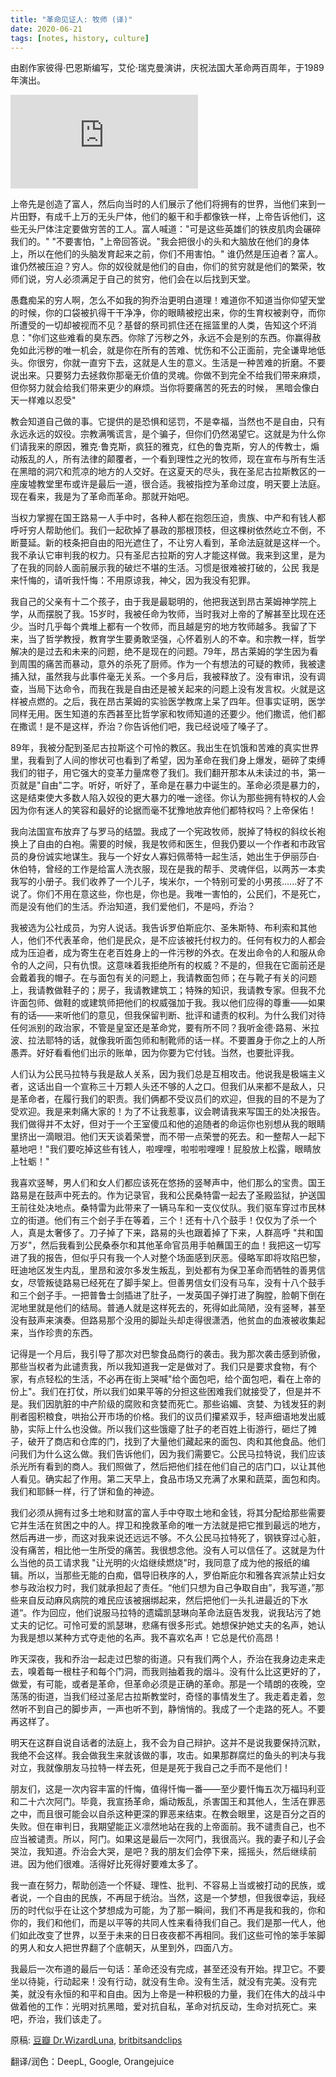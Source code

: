 ```yaml
---
title: "革命见证人: 牧师 (译)"
date: 2020-06-21
tags: [notes, history, culture]
---
```


由剧作家彼得·巴恩斯编写，艾伦·瑞克曼演讲，庆祝法国大革命两百周年，于1989年演出。

<iframe style={{aspectRatio: 16/9, width: "100%"}} src="https://www.youtube-nocookie.com/embed/nXZqq2smuHs" frameBorder="0" allow="accelerometer; autoplay; encrypted-media; gyroscope; picture-in-picture" allowFullScreen></iframe>

上帝先是创造了富人，然后向当时的人们展示了他们将拥有的世界，当他们来到一片田野，有成千上万的无头尸体，他们的躯干和手都像铁一样，上帝告诉他们，这些无头尸体注定要做穷苦的工人。富人喊道："可是这些英雄们的铁皮肌肉会碾碎我们的。" "不要害怕，"上帝回答说。"我会把很小的头和大脑放在他们的身体上，所以在他们的头脑发育起来之前，你们不用害怕。" 谁仍然是压迫者？富人。谁仍然被压迫？穷人。你的奴役就是他们的自由，你们的贫穷就是他们的繁荣，牧师们说，穷人必须满足于自己的贫穷，他们会在以后找到天堂。

愚蠢痴呆的穷人啊，怎么不如我的狗乔治更明白道理！难道你不知道当你仰望天堂的时候，你的口袋被扒得干干净净，你的眼睛被挖出来，你的生育权被剥夺，而你所遭受的一切却被视而不见？基督的祭司抓住还在摇篮里的人类，告知这个坏消息："你们这些难看的臭东西。你除了污秽之外，永远不会是别的东西。你赢得赦免如此污秽的唯一机会，就是你在所有的苦难、忧伤和不公正面前，完全谦卑地低头。你很穷，你就一直穷下去，这就是人生的意义。生活是一种苦难的折磨。不要说出来。只要努力去拯救你那毫无价值的灵魂。你做不到完全不给我们带来麻烦，但你努力就会给我们带来更少的麻烦。当你将要痛苦的死去的时候， 黑暗会像白天一样难以忍受"

教会知道自己做的事。它提供的是恐惧和惩罚，不是幸福，当然也不是自由，只有永远永远的奴役。宗教满嘴谎言，是个骗子，但你们仍然渴望它。这就是为什么你们请我来的原因，雅克·鲁克斯，疯狂的雅克，红色的鲁克斯，穷人的传教士，煽动叛乱的人，所有法律的颠覆者，一个看到理性之光的牧师，现在宣布与所有生活在黑暗的洞穴和荒凉的地方的人交好。在这夏天的尽头，我在圣尼古拉斯教区的一座废墟教堂里布或许是最后一道，很合适。我被指控为革命过度，明天要上法庭。现在看来，我是为了革命而革命。那就开始吧。

当权力掌握在国王路易一人手中时，各种人都在抱怨压迫，贵族、中产和有钱人都呼吁穷人帮助他们。我们一起砍掉了暴政的那根顶枝，但这棵树依然屹立不倒，不断蔓延。新的枝条把自由的阳光遮住了，不让穷人看到，革命法庭就是这样一个。我不承认它审判我的权力。只有圣尼古拉斯的穷人才能这样做。我来到这里，是为了在我的同龄人面前展示我的破烂不堪的生活。习惯是很难被打破的，公民 我是来忏悔的，请听我忏悔：不用原谅我，神父，因为我没有犯罪。

我自己的父亲有十二个孩子，由于我是最聪明的，他把我送到昂古莱姆神学院上学，从而摆脱了我。15岁时，我被任命为牧师，当时我对上帝的了解甚至比现在还少。当时几乎每个粪堆上都有一个牧师，而且越是穷的地方牧师越多。我留了下来，当了哲学教授，教育学生要勇敢坚强，心怀着别人的不幸。和宗教一样，哲学解决的是过去和未来的问题，绝不是现在的问题。79年，昂古莱姆的学生因为看到周围的痛苦而暴动，意外的杀死了厨师。作为一个有想法的可疑的教师，我被逮捕入狱，虽然我与此事件毫无关系。一个多月后，我被释放了。没有审讯，没有调查，当局下达命令，而我在我是自由还是被关起来的问题上没有发言权。火就是这样被点燃的。之后，我在昂古莱姆的实验医学教席上呆了四年。但事实证明，医学同样无用。医生知道的东西甚至比哲学家和牧师知道的还要少。他们撒谎，他们都在撒谎！是不是这样，乔治？你告诉他们吧，我已经说哑了嗓子了。

89年，我被分配到圣尼古拉斯这个可怜的教区。我出生在饥饿和苦难的真实世界里，我看到了人间的惨状可也看到了希望，因为革命在我们身上爆发，砸碎了束缚我们的钳子，用它强大的变革力量席卷了我们。我们翻开那本从未读过的书，第一页就是"自由"二字。听好，听好了，革命是在暴力中诞生的。革命必须是暴力的，这是结束使大多数人陷入奴役的更大暴力的唯一途径。你认为那些拥有特权的人会因为你有迷人的笑容和最好的论据而毫不犹豫地放弃他们都特权吗？上帝保佑！

我向法国宣布放弃了与罗马的结盟。我成了一个宪政牧师，脱掉了特权的斜纹长袍换上了自由的白袍。需要的时候，我是牧师和医生，但我仍要以一个作者和市政官员的身份诚实地谋生。我与一个好女人寡妇佩蒂特一起生活，她出生于伊丽莎白·休伯特，曾经的工作是给富人洗衣服，现在是我的帮手、灵魂伴侣，以两苏一本卖我写的小册子。我们收养了一个儿子，埃米尔，一个特别可爱的小男孩......好了不说了。你们不用在意这些，你也是，你也是。我唯一害怕的，公民们，不是死亡，而是没有他们的生活。乔治知道，我们爱他们，不是吗，乔治？

我被选为公社成员，为穷人说话。我告诉罗伯斯庇尔、圣朱斯特、布利索和其他人，他们不代表革命，他们是民众，是不应该被托付权力的。任何有权力的人都会成为压迫者，成为寄生在老百姓身上的一件污秽的外衣。在发出命令的人和服从命令的人之间，只有仇恨。这意味着我拒绝所有的权威？不是的，但我在它面前还是会戴着我的帽子。在与面包有关的问题上，我请教面包师；在与靴子有关的问题上，我请教做鞋子的；房子，我请教建筑工；特殊的知识，我请教专家。但我不允许面包师、做鞋的或建筑师把他们的权威强加于我。我以他们应得的尊重——如果有的话——来听他们的意见，但我保留判断、批评和谴责的权利。为什么我们对待任何派别的政治家，不管是皇室还是革命党，要有所不同？我听金德·路易、米拉波、拉法耶特的话，就像我听面包师和制靴师的话一样。不要置身于你之上的人所愚弄。好好看看他们出示的账单，因为你要为它付钱。当然，也要批评我。

人们认为公民马拉特与我是敌人关系，因为我们总是互相攻击。他说我是极端主义者，这话出自一个宣称三十万颗人头还不够的人之口。但我们从来都不是敌人，只是革命者，在履行我们的职责。我们俩都不受议员们的欢迎，但我的目的不是为了受欢迎。我是来刺痛大家的！为了不让我惹事，议会聘请我来写国王的处决报告。我们做得并不太好，但对于一个王室傻瓜和他的追随者的命运你也别想从我的眼睛里挤出一滴眼泪。他们天天谈着荣誉，而不带一点荣誉的死去。和一整帮人一起下墓地吧！"我们要吃掉这些有钱人，啦哩哩，啦啦啦哩哩！屁股放上松露，眼睛放上牡蛎！"

我喜欢竖琴，男人们和女人们都应该死在悠扬的竖琴声中，他们那么的宝贵。国王路易是在鼓声中死去的。作为记录官，我和公民桑特雷一起去了圣殿监狱，护送国王前往处决地点。桑特雷为此带来了一辆马车和一支仪仗队。我们驱车穿过市民林立的街道。他们有三个刽子手在等着，三个！还有十八个鼓手！仅仅为了杀一个人，真是太奢侈了。刀子掉了下来，路易的头也跟着掉了下来，人群高呼 "共和国万岁"，然后我看到公民桑泰尔和其他革命官员用手帕蘸国王的血！我把这一切写进了我的报告，但似乎只有我一个人对整个场面感到厌恶。侵略军即将攻陷巴黎，旺迪地区发生内乱，里昂和波尔多发生叛乱，到处都有为保卫革命而牺牲的善男信女，尽管叛徒路易已经死在了脚手架上。但善男信女们没有马车，没有十八个鼓手和三个刽子手。一把普鲁士剑插进了肚子，一发英国子弹打进了胸膛，脸朝下倒在泥地里就是他们的结局。普通人就是这样死去的，死得如此简陋，没有竖琴，甚至没有鼓声来演奏。但路易那个没用的脚趾头却走得很潇洒，他贫血的血液被收集起来，当作珍贵的东西。

记得是一个月后，我引导了那次对巴黎食品商行的袭击。我为那次袭击感到骄傲，那些当权者为此谴责我，所以我知道我一定是做对了。我们只是要求食物，有个家，有点轻松的生活，不必再在街上哭喊"给个面包吧，给个面包吧，看在上帝的份上"。我们在打仗，所以我们如果平等的分担这些困难我们就接受了，但是并不是。我们因肮脏的中产阶级的腐败和贪婪而死亡。那些谄媚、贪婪、为钱发狂的剥削者囤积粮食，哄抬公开市场的价格。我们的议员们攥紧双手，轻声细语地发出威胁，实际上什么也没做。所以我们这些饿瘪了肚子的老百姓上街游行，砸烂了摊子，破开了商店和仓库的门，找到了大量他们藏起来的面包、肉和其他食品。他们问我们为什么这么做。我们告诉他们，因为我们需要它。公民马拉特说，我们应该杀光所有看到的商人。我们照做了，然后把他们挂在他们自己的店门口，以让其他人看见。确实起了作用。第二天早上，食品市场又充满了水果和蔬菜，面包和肉。我们和耶稣一样，行了饼和鱼的神迹。

我们必须从拥有过多土地和财富的富人手中夺取土地和金钱，将其分配给那些需要它并生活在贫困之中的人。捍卫和挽救革命的唯一方法就是把它推到最远的地方，然后再进一步，而这对我来说还远远不够。不久公民马拉特死了，钢铁穿过心脏，没有痛苦，相比他一生所受的痛苦。我很想念他。没有人可以信任了。这就是为什么当他的员工请求我 "让光明的火焰继续燃烧"时，我同意了成为他的报纸的编辑。所以，当那些无能的白痴，倡导旧秩序的人，罗伯斯庇尔和雅各宾派禁止妇女参与政治权力时，我们就承担起了责任。“他们只想为自己争取自由”，我写道，”那些来自反动麻风病院的难民应该被捆绑起来，然后把他们一头扎进最近的下水道“。作为回应，他们说服马拉特的遗孀凯瑟琳向革命法庭告发我，说我玷污了她丈夫的记忆。可怜可爱的凯瑟琳，悲痛有很多形式。她想保护她丈夫的名声，她认为我是想以某种方式夺走他的名声。我不喜欢名声！它总是代价高昂！

昨天深夜，我和乔治一起走过巴黎的街道。只有我们两个人，乔治在我身边走来走去，嗅着每一根柱子和每个门洞，而我则抽着我的烟斗。没有什么比这更好的了，做爱，有可能，或者是革命，但革命必须是正确的革命。那是一个晴朗的夜晚，空荡荡的街道，当我们经过圣尼古拉斯教堂时，奇怪的事情发生了。我走着走着，忽然听不到自己的脚步声，一声也听不到，静悄悄的。我成了一个走路的死人。不要再这样了。

明天在这群自说自话者的法庭上，我不会为自己辩护。这并不是说我要保持沉默，我绝不会这样。我会做我生来就该做的事，攻击。如果那群腐烂的鱼头的判决与我对立，我就像朋友马拉特一样去死，但是是死于我自己之手而不是他们！

朋友们，这是一次内容丰富的忏悔，值得忏悔一番——至少要忏悔五次万福玛利亚和二十六次阿门。毕竟，我宣扬革命，煽动叛乱，杀害国王和其他人，生活在罪恶之中，而且很可能会以自杀这种更深的罪恶来结束。在教会眼里，这是百分之百的失败。但在审判日，我期望能正义凛然地站在我的上帝面前。我不谴责自己，也不应当被谴责。所以，阿门。如果这是最后一次阿门，我很高兴。我的妻子和儿子会哭泣，我知道。乔治会大哭，是吧？我的朋友们会停下来，摇摇头，然后继续前进。因为他们很难。活得好比死得好要难太多了。

我一直在努力，帮助创造一个怀疑、理性、批判、不容易上当或被打动的民族，或者说，一个自由的民族，不再屈于统治。当然，这是一个梦想，但我很幸运，我经历的时代似乎在让这个梦想成为可能，为了那一瞬间，我们不再是我和我的，你和你的，我们和他们，而是以平等的共同人性来看待我们自己。我们是那一代人，他们如此改变了世界，以至于未来的日日夜夜都不再相同。我们这些可怜的笨手笨脚的男人和女人把世界翻了个底朝天，从里到外，四面八方。

我最后一次布道的最后一句话：革命还没有完成，甚至还没有开始。捍卫它。不要坐以待毙，行动起来！没有行动，就没有生命。没有生活，就没有完美。没有完美，就没有永恒的和平和自由。因为上帝是一种积极的力量，我们在伟大的战斗中做着他的工作：光明对抗黑暗，爱对抗自私，革命对抗反动，生命对抗死亡。来吧，乔治，我们该走了。



原稿: [豆瓣 Dr.WizardLuna](https://www.douban.com/note/182293489/), [britbitsandclips](http://britbitsandclips.com/The%20Preacher.htm)

翻译/润色：DeepL, Google, Orangejuice
